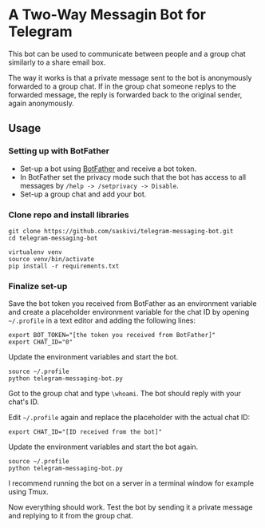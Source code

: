 # A Two-Way Messagin Bot for Telegram

This bot can be used to communicate between people and a group chat similarly to a share email box. 

The way it works is that a private message sent to the bot is anonymously forwarded to a group chat. If in the group chat someone replys to the forwarded message, the reply is forwarded back to the original sender, again anonymously.

## Usage

### Setting up with BotFather

* Set-up a bot using [BotFather](https://t.me/botfather) and receive a bot token.
* In BotFather set the privacy mode such that the bot has access to all messages by `/help -> /setprivacy -> Disable`.
* Set-up a group chat and add your bot.

### Clone repo and install libraries

```
git clone https://github.com/saskivi/telegram-messaging-bot.git
cd telegram-messaging-bot

virtualenv venv
source venv/bin/activate
pip install -r requirements.txt
```

### Finalize set-up

Save the bot token you received from BotFather as an environment variable and create a placeholder environment variable for the chat ID by opening `~/.profile` in a text editor and adding the following lines:
```
export BOT_TOKEN="[the token you received from BotFather]"
export CHAT_ID="0"
```

Update the environment variables and start the bot.
```
source ~/.profile
python telegram-messaging-bot.py
```

Got to the group chat and type `\whoami`. The bot should reply with your chat's ID.

Edit `~/.profile` again and replace the placeholder with the actual chat ID:
```
export CHAT_ID="[ID received from the bot]"
```

Update the environment variables and start the bot again.
```
source ~/.profile
python telegram-messaging-bot.py
```

I recommend running the bot on a server in a terminal window for example using Tmux.

Now everything should work. Test the bot by sending it a private message and replying to it from the group chat.
